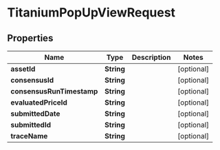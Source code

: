 

# TitaniumPopUpViewRequest


## Properties

| Name | Type | Description | Notes |
|------------ | ------------- | ------------- | -------------|
|**assetId** | **String** |  |  [optional] |
|**consensusId** | **String** |  |  [optional] |
|**consensusRunTimestamp** | **String** |  |  [optional] |
|**evaluatedPriceId** | **String** |  |  [optional] |
|**submittedDate** | **String** |  |  [optional] |
|**submittedId** | **String** |  |  [optional] |
|**traceName** | **String** |  |  [optional] |



